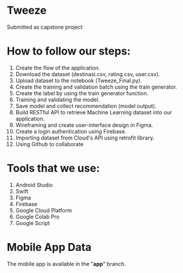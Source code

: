 # Tweeze

Submitted as capstone project

# How to follow our steps:
1. Create the flow of the application.
2. Download the dataset (destinasi.csv, rating.csv, user.csv).
3. Upload dataset to the notebook (Tweeze_Final.py).
4. Create the training and validation batch using the train generator.
5. Create the label by using the train generator function.
6. Training and validating the model.
7. Save model and collect recommendation (model output).
8. Build RESTful API to retrieve Machine Learning dataset into our application.
9. Wireframing and create user-interface design in Figma.
10. Create a login authentication using Firebase.
11. Importing dataset from Cloud's API using retrofit library.
12. Using Github to collaborate

# Tools that we use:
1. Android Studio
2. Swift
3. Figma
4. Firebase
5. Google Cloud Platform
6. Google Colab Pro
7. Google Script

# Mobile App Data
The mobile app is available in the "**app**" branch.
